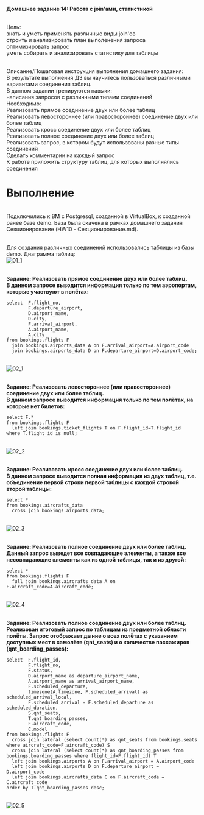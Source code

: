 <b>Домашнее задание 14: Работа с join'ами, статистикой</b>

<br>Цель:
<br>знать и уметь применять различные виды join'ов
<br>строить и анализировать план выполенения запроса
<br>оптимизировать запрос
<br>уметь собирать и анализировать статистику для таблицы

<br>Описание/Пошаговая инструкция выполнения домашнего задания:
<br>В результате выполнения ДЗ вы научитесь пользоваться различными вариантами соединения таблиц.
<br>В данном задании тренируются навыки:
<br>написания запросов с различными типами соединений
<br>Необходимо:
<br>Реализовать прямое соединение двух или более таблиц
<br>Реализовать левостороннее (или правостороннее) соединение двух или более таблиц
<br>Реализовать кросс соединение двух или более таблиц
<br>Реализовать полное соединение двух или более таблиц
<br>Реализовать запрос, в котором будут использованы разные типы соединений
<br>Сделать комментарии на каждый запрос
<br>К работе приложить структуру таблиц, для которых выполнялись соединения


# Выполнение
<br>Подключились к ВМ с Postgresql, созданной в VirtualBox, к созданной ранее базе demo. База была скачена в рамках домашнего задания Секционирование (HW10 - Секционирование.md).

<br>Для создания различных соединений использовались таблицы из базы demo. Диаграмма таблиц:
<br>![01_1](https://github.com/user-attachments/assets/fc9a0693-9800-41a5-8aa7-0ef1db9dd610)


<br><b>Задание: Реализовать прямое соединение двух или более таблиц.</b>
<br><b>В данном запросе выводится информация только по тем аэропортам, которые участвуют в полётах:</b>
```
select	F.flight_no,
		F.departure_airport,
		D.airport_name,
		D.city,		
		F.arrival_airport,
		A.airport_name,
		A.city 
from bookings.flights F
  join bookings.airports_data A on F.arrival_airport=A.airport_code
  join bookings.airports_data D on F.departure_airport=D.airport_code;
```
<br>![02_1](https://github.com/user-attachments/assets/dcad70ba-1493-4d9f-9a4b-3b3c2733548c)



<br><b>Задание: Реализовать левостороннее (или правостороннее) соединение двух или более таблиц.</b>
<br><b>В данном запросе выводится информация только по тем полётах, на которые нет билетов:</b>
```
select F.* 
from bookings.flights F
  left join bookings.ticket_flights T on F.flight_id=T.flight_id
where T.flight_id is null;
```
<br>![02_2](https://github.com/user-attachments/assets/7ca09fda-35d2-42cb-a5d6-76a65bec1900)


<br><b>Задание: Реализовать кросс соединение двух или более таблиц.</b>
<br><b>В данном запросе выводится полная информация из двух таблиц, т.е. объединение первой строки первой таблицы с каждой строкой второй таблицы:</b>
```
select * 
from bookings.aircrafts_data
  cross join bookings.airports_data;
```
<br>![02_3](https://github.com/user-attachments/assets/76b0211d-84a6-4772-942d-7f8656756e80)


<br><b>Задание: Реализовать полное соединение двух или более таблиц.</b>
<br><b>Данный запрос выведет все совпадающие элементы, а также все несовпадающие элементы как из одной таблицы, так и из другой:</b>
```
select * 
from bookings.flights F
  full join bookings.aircrafts_data A on F.aircraft_code=A.aircraft_code;
```
<br>![02_4](https://github.com/user-attachments/assets/abf9b31e-4f44-4cbe-b9ea-fba9505c2089)


<br><b>Задание: Реализовать полное соединение двух или более таблиц.</b>
<br><b>Реализован итоговый запрос по таблицам из предметной области полёты. Запрос отображает дынне о всех полётах с указанием доступных мест в самолёте (qnt_seats) и о количестве пассажиров (qnt_boarding_passes):</b>
```
select	F.flight_id,
    	F.flight_no,
    	F.status,
    	D.airport_name as departure_airport_name, 
    	A.airport_name as arrival_airport_name,
    	F.scheduled_departure,
    	timezone(A.timezone, F.scheduled_arrival) as scheduled_arrival_local,
    	F.scheduled_arrival - F.scheduled_departure as scheduled_duration,
    	S.qnt_seats,
    	T.qnt_boarding_passes,
    	F.aircraft_code,
    	C.model
from bookings.flights F
  cross join lateral (select count(*) as qnt_seats from bookings.seats where aircraft_code=F.aircraft_code) S
  cross join lateral (select count(*) as qnt_boarding_passes from bookings.boarding_passes where flight_id=F.flight_id) T
  left join bookings.airports A on F.arrival_airport = A.airport_code
  left join bookings.airports D on F.departure_airport = D.airport_code
  left join bookings.aircrafts_data C on F.aircraft_code = C.aircraft_code
order by T.qnt_boarding_passes desc;
```
<br>![02_5](https://github.com/user-attachments/assets/07e1f4ff-e106-412f-8b24-a9f3467bceff)
